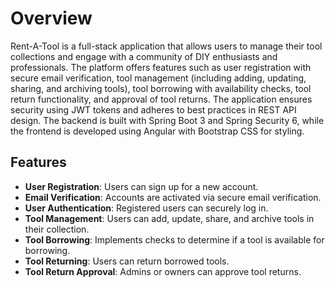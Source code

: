 # Overview
Rent-A-Tool is a full-stack application that allows users to manage their tool 
collections and engage with a community of DIY enthusiasts and professionals. 
The platform offers features such as user registration with secure email 
verification, tool management (including adding, updating, sharing, and 
archiving tools), tool borrowing with availability checks, tool return functionality, 
and approval of tool returns. The application ensures security using JWT tokens and 
adheres to best practices in REST API design. The backend is built with Spring 
Boot 3 and Spring Security 6, while the frontend is developed using Angular with 
Bootstrap CSS for styling.

## Features
- **User Registration**: Users can sign up for a new account.
- **Email Verification**: Accounts are activated via secure email verification.
- **User Authentication**: Registered users can securely log in.
- **Tool Management**: Users can add, update, share, and archive tools in their collection.
- **Tool Borrowing**: Implements checks to determine if a tool is available for borrowing.
- **Tool Returning**: Users can return borrowed tools.
- **Tool Return Approval**: Admins or owners can approve tool returns.

